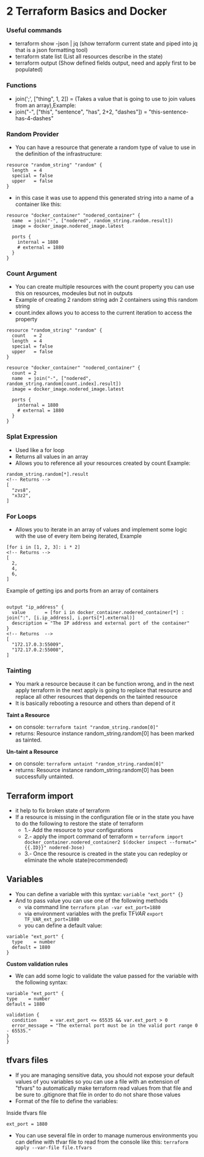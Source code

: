 # 2 Terraform Basics and Docker

### Useful commands

- terraform show -json | jq (show terraform current state and piped into jq that is a json formatting tool)
- terraform state list (List all resources describe in the state)
- terraform output (Show defined fields output, need and apply first to be populated)

### Functions

- join(';', ["thing", 1, 2]) = (Takes a value that is going to use to join values from an array),Example:
- join("-", ["this", "sentence", "has", 2+2, "dashes"]) = "this-sentence-has-4-dashes"

### Random Provider

- You can have a resource that generate a random type of value to use in the definition of the infrastructure:

```
resource "random_string" "random" {
  length  = 4
  special = false
  upper   = false
}
```

- in this case it was use to append this generated string into a name of a container like this:

```
resource "docker_container" "nodered_container" {
  name  = join("-", ["nodered", random_string.random.result])
  image = docker_image.nodered_image.latest

  ports {
    internal = 1880
    # external = 1880
  }
}
```

### Count Argument

- You can create multiple resources with the count property you can use this on resources, modeules but not in outputs
- Example of creating 2 random string adn 2 containers using this random string
- count.index allows you to access to the current iteration to access the property

```
resource "random_string" "random" {
  count   = 2
  length  = 4
  special = false
  upper   = false
}

resource "docker_container" "nodered_container" {
  count = 2
  name  = join("-", ["nodered", random_string.random[count.index].result])
  image = docker_image.nodered_image.latest

  ports {
    internal = 1880
    # external = 1880
  }
}
```

### Splat Expression

- Used like a for loop
- Returns all values in an array
- Allows you to reference all your resources created by count
  Example:

```
random_string.random[*].result
<!-- Returns -->
[
  "zvs8",
  "x3z2",
]
```

### For Loops

- Allows you to iterate in an array of values and implement some logic with the use of every item being iterated, Example

```
[for i in [1, 2, 3]: i * 2]
<!-- Returns -->
[
  2,
  4,
  6,
]
```

Example of getting ips and ports from an array of containers

```

output "ip_address" {
  value       = [for i in docker_container.nodered_container[*] : join(":", [i.ip_address], i.ports[*].external)]
  description = "The IP address and external port of the container"
}
<!-- Returns  -->
[
  "172.17.0.3:55009",
  "172.17.0.2:55008",
]
```

### Tainting

- You mark a resource because it can be function wrong, and in the next apply terraform in the next apply is going to replace that resource and replace all other resources that depends on the tainted resource
- It is basically rebooting a resource and others than depend of it

**Taint a Resource**

- on console: `terraform taint "random_string.random[0]"`
- returns: Resource instance random_string.random[0] has been marked as tainted.

**Un-taint a Resource**

- on console: `terraform untaint "random_string.random[0]"`
- returns: Resource instance random_string.random[0] has been successfully untainted.

## Terraform import

- it help to fix broken state of terraform
- If a resource is missing in the configuration file or in the state you have to do the following to restore the state of terraform
  - 1.- Add the resource to your configurations
  - 2.- apply the import command of terraform = `terraform import docker_container.nodered_container2 $(docker inspect --format="{{.ID}}" nodered-3ose)`
  - 3.- Once the resource is created in the state you can redeploy or eliminate the whole state(recommended)

## Variables

- You can define a variable with this syntax:
  `variable "ext_port" {}`
- And to pass value you can use one of the following methods
  - via command line `terraform plan -var ext_port=1880`
  - via environment variables with the prefix TF*VAR* `export TF_VAR_ext_port=1880`
  - you can define a default value:

```
variable "ext_port" {
  type    = number
  default = 1880
}
```

**Custom validation rules**

- We can add some logic to validate the value passed for the variable with the following syntax:

```
variable "ext_port" {
type    = number
default = 1880

validation {
  condition     = var.ext_port <= 65535 && var.ext_port > 0
  error_message = "The external port must be in the valid port range 0 - 65535."
}
}
```

## tfvars files

- If you are managing sensitive data, you should not expose your default values of you variables so you can use a file with an extension of "tfvars" to automatically make terraform read values from that file and be sure to .gitignore that file in order to do not share those values
- Format of the file to define the variables:

Inside tfvars file

```
ext_port = 1880
```

- You can use several file in order to manage numerous environments you can define with tfvar file to read from the console like this: `terraform apply --var-file file.tfvars`
